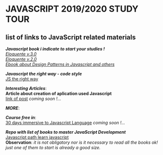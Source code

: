 # JAVASCRIPT 2019/2020 STUDY TOUR  
## list of links to JavaScript related materials  

***Javascript book i indicate to start your studies !***  
[*Eloquente v.3.0*](http://eloquentjavascript.net/)  
[*Eloquente v.2.0*](<https://github.com/braziljs/eloquente-javascript>)         
[*Ebook about Design Patterns in Javascript and others*]( https://addyosmani.com/resources/essentialjsdesignpatterns/book/)  

***Javascript the right way - code style***  
[JS the right way](http://jstherightway.org/pt-br/#js-code-style)

***Interesting Articles***:  
**Article about creation of aplication used Javascript**  
[link of post](https://medium.com/codingthesmartway-com-blog/pure-javascript-building-a-real-world-application-from-scratch-5213591cfcd6)
_coming soon !..._ 

***MORE***:    

_**Course free in**_:    
[30 days immersive to Javascript Language](https://javascript30.com/)
_coming soon !..._

_**Repo with list of books to master JavaScript Development**_  
[Javascript path learn javascript](https://github.com/javascript-society/javascript-path#learn-javascript)  
**Observation**:
_it is not obligatory nor is it necessary to read all the books ok! just one of them to start is already a good size._
